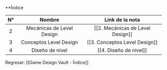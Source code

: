 
**Índice 

| N°  |          Nombre           |           Link de la nota            |
| :-: | :-----------------------: | :----------------------------------: |
|  2  | Mecánicas de Level Design | [[2. Mecánicas de Level Design]] |
|  3  |  Conceptos Level Design   |    [[3. Conceptos Level Design]]     |
|  4  |      Diseño de nivel      |        [[4. Diseño de nivel]]        |


Regresar: [[Game Design Vault - Índice]]